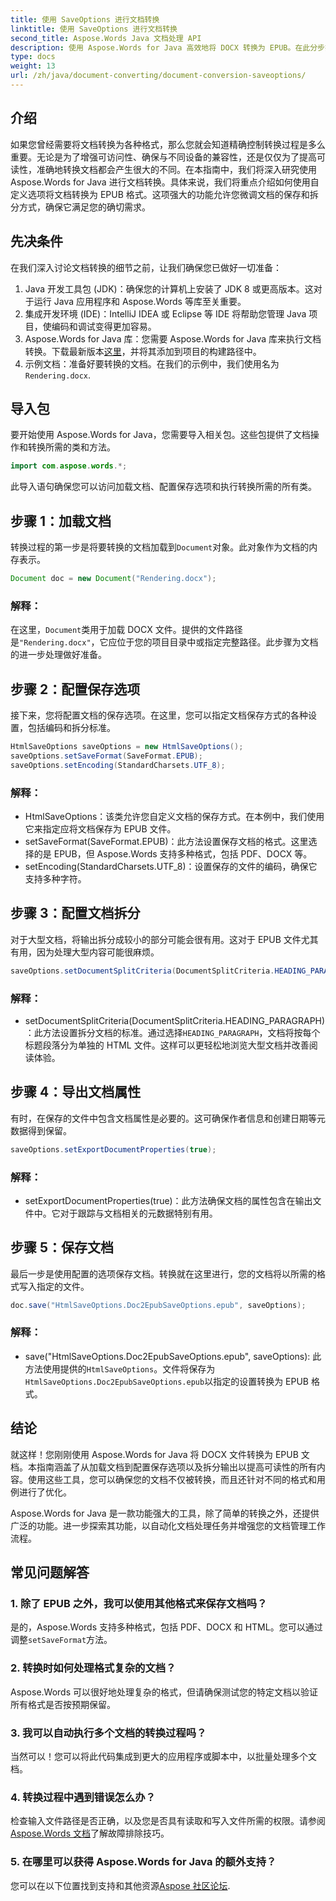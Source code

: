 ```yaml
---
title: 使用 SaveOptions 进行文档转换
linktitle: 使用 SaveOptions 进行文档转换
second_title: Aspose.Words Java 文档处理 API
description: 使用 Aspose.Words for Java 高效地将 DOCX 转换为 EPUB。在此分步指南中了解如何自定义保存选项、拆分内容和导出文档属性。
type: docs
weight: 13
url: /zh/java/document-converting/document-conversion-saveoptions/
---
```


## 介绍

如果您曾经需要将文档转换为各种格式，那么您就会知道精确控制转换过程是多么重要。无论是为了增强可访问性、确保与不同设备的兼容性，还是仅仅为了提高可读性，准确地转换文档都会产生很大的不同。在本指南中，我们将深入研究使用 Aspose.Words for Java 进行文档转换。具体来说，我们将重点介绍如何使用自定义选项将文档转换为 EPUB 格式。这项强大的功能允许您微调文档的保存和拆分方式，确保它满足您的确切需求。

## 先决条件

在我们深入讨论文档转换的细节之前，让我们确保您已做好一切准备：

1. Java 开发工具包 (JDK)：确保您的计算机上安装了 JDK 8 或更高版本。这对于运行 Java 应用程序和 Aspose.Words 等库至关重要。
2. 集成开发环境 (IDE)：IntelliJ IDEA 或 Eclipse 等 IDE 将帮助您管理 Java 项目，使编码和调试变得更加容易。
3.  Aspose.Words for Java 库：您需要 Aspose.Words for Java 库来执行文档转换。下载最新版本[这里](https://releases.aspose.com/words/java/)，并将其添加到项目的构建路径中。
4. 示例文档：准备好要转换的文档。在我们的示例中，我们使用名为`Rendering.docx`.

## 导入包

要开始使用 Aspose.Words for Java，您需要导入相关包。这些包提供了文档操作和转换所需的类和方法。

```java
import com.aspose.words.*;
```

此导入语句确保您可以访问加载文档、配置保存选项和执行转换所需的所有类。

## 步骤 1：加载文档

转换过程的第一步是将要转换的文档加载到`Document`对象。此对象作为文档的内存表示。

```java
Document doc = new Document("Rendering.docx");
```

### 解释：

在这里，`Document`类用于加载 DOCX 文件。提供的文件路径是`"Rendering.docx"`，它应位于您的项目目录中或指定完整路径。此步骤为文档的进一步处理做好准备。

## 步骤 2：配置保存选项

接下来，您将配置文档的保存选项。在这里，您可以指定文档保存方式的各种设置，包括编码和拆分标准。

```java
HtmlSaveOptions saveOptions = new HtmlSaveOptions();
saveOptions.setSaveFormat(SaveFormat.EPUB);
saveOptions.setEncoding(StandardCharsets.UTF_8);
```

### 解释：

- HtmlSaveOptions：该类允许您自定义文档的保存方式。在本例中，我们使用它来指定应将文档保存为 EPUB 文件。
- setSaveFormat(SaveFormat.EPUB)：此方法设置保存文档的格式。这里选择的是 EPUB，但 Aspose.Words 支持多种格式，包括 PDF、DOCX 等。
- setEncoding(StandardCharsets.UTF_8)：设置保存的文件的编码，确保它支持多种字符。

## 步骤 3：配置文档拆分

对于大型文档，将输出拆分成较小的部分可能会很有用。这对于 EPUB 文件尤其有用，因为处理大型内容可能很麻烦。

```java
saveOptions.setDocumentSplitCriteria(DocumentSplitCriteria.HEADING_PARAGRAPH);
```

### 解释：

-  setDocumentSplitCriteria(DocumentSplitCriteria.HEADING_PARAGRAPH)：此方法设置拆分文档的标准。通过选择`HEADING_PARAGRAPH`，文档将按每个标题段落分为单独的 HTML 文件。这样可以更轻松地浏览大型文档并改善阅读体验。

## 步骤 4：导出文档属性

有时，在保存的文件中包含文档属性是必要的。这可确保作者信息和创建日期等元数据得到保留。

```java
saveOptions.setExportDocumentProperties(true);
```

### 解释：

- setExportDocumentProperties(true)：此方法确保文档的属性包含在输出文件中。它对于跟踪与文档相关的元数据特别有用。

## 步骤 5：保存文档

最后一步是使用配置的选项保存文档。转换就在这里进行，您的文档将以所需的格式写入指定的文件。

```java
doc.save("HtmlSaveOptions.Doc2EpubSaveOptions.epub", saveOptions);
```

### 解释：

-  save("HtmlSaveOptions.Doc2EpubSaveOptions.epub", saveOptions): 此方法使用提供的`HtmlSaveOptions`。文件将保存为`HtmlSaveOptions.Doc2EpubSaveOptions.epub`以指定的设置转换为 EPUB 格式。

## 结论

就这样！您刚刚使用 Aspose.Words for Java 将 DOCX 文件转换为 EPUB 文档。本指南涵盖了从加载文档到配置保存选项以及拆分输出以提高可读性的所有内容。使用这些工具，您可以确保您的文档不仅被转换，而且还针对不同的格式和用例进行了优化。

Aspose.Words for Java 是一款功能强大的工具，除了简单的转换之外，还提供广泛的功能。进一步探索其功能，以自动化文档处理任务并增强您的文档管理工作流程。

## 常见问题解答

### 1. 除了 EPUB 之外，我可以使用其他格式来保存文档吗？

是的，Aspose.Words 支持多种格式，包括 PDF、DOCX 和 HTML。您可以通过调整`setSaveFormat`方法。

### 2. 转换时如何处理格式复杂的文档？

Aspose.Words 可以很好地处理复杂的格式，但请确保测试您的特定文档以验证所有格式是否按预期保留。

### 3. 我可以自动执行多个文档的转换过程吗？

当然可以！您可以将此代码集成到更大的应用程序或脚本中，以批量处理多个文档。

### 4. 转换过程中遇到错误怎么办？

检查输入文件路径是否正确，以及您是否具有读取和写入文件所需的权限。请参阅[Aspose.Words 文档](https://reference.aspose.com/words/java/)了解故障排除技巧。

### 5. 在哪里可以获得 Aspose.Words for Java 的额外支持？

您可以在以下位置找到支持和其他资源[Aspose 社区论坛](https://forum.aspose.com/c/words/8).